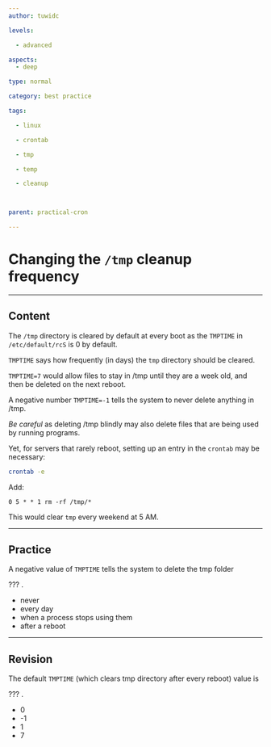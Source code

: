 ```yaml
---
author: tuwidc

levels:

  - advanced

aspects:
  - deep

type: normal

category: best practice

tags:

  - linux

  - crontab

  - tmp

  - temp

  - cleanup



parent: practical-cron

---
```


# Changing the `/tmp` cleanup frequency

---
## Content

The `/tmp` directory is cleared by default at every boot as the `TMPTIME` in `/etc/default/rcS` is 0 by default.

`TMPTIME` says how frequently (in days) the `tmp` directory should be cleared. 

`TMPTIME=7` would allow files to stay in /tmp until they are a week old, and then be deleted on the next reboot. 

A negative number `TMPTIME=-1` tells the system to never delete anything in /tmp.

*Be careful* as deleting /tmp blindly may also delete files that are being used by running programs.

Yet, for servers that rarely reboot, setting up an entry in the `crontab` may be necessary:

```bash
crontab -e
```
Add:
```
0 5 * * 1 rm -rf /tmp/*
```
This would clear `tmp` every weekend at 5 AM.

---
## Practice

A negative value of `TMPTIME`  tells the system to delete the tmp folder 

??? .


* never
* every day
* when a process stops using them
* after a reboot

---
## Revision

The default `TMPTIME`  (which clears tmp directory after every reboot) value is 

??? .


* 0
* -1
* 1
* 7

 
 
